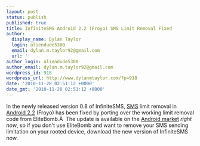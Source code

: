 ```yaml
---
layout: post
status: publish
published: true
title: InfiniteSMS Android 2.2 (Froyo) SMS Limit Removal Fixed
author:
  display_name: Dylan Taylor
  login: aliendude5300
  email: dylan.m.taylor92@gmail.com
  url: ''
author_login: aliendude5300
author_email: dylan.m.taylor92@gmail.com
wordpress_id: 918
wordpress_url: http://www.dylanmtaylor.com/?p=918
date: '2010-11-28 02:51:12 +0000'
date_gmt: '2010-11-28 02:51:12 +0000'
---
```

<p>In the newly released version 0.8 of InfiniteSMS, <a class="zem_slink" title="SMS" rel="wikipedia" href="http://en.wikipedia.org/wiki/SMS">SMS</a> limit removal in <a class="zem_slink" title="Android" rel="homepage" href="http://code.google.com/android/">Android 2.2</a> (Froyo) has been fixed by porting over the working limit removal code from EliteBomb.Â  The update is available on the <a class="zem_slink" title="Android Market" rel="homepage" href="http://www.android.com/market/">Android market</a> <em>right now</em>, so if you don't use EliteBomb and want to remove your SMS sending limitation on your rooted device, download the new version of InfiniteSMS now.</p>
<div class="zemanta-pixie" style="margin-top: 10px; height: 15px;"><img class="zemanta-pixie-img" style="border: medium none; float: right;" src="http://dylanmtaylor.com/wp-content/uploads/2010/12/pixy1.gif" alt="" /></div>
